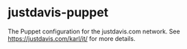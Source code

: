 justdavis-puppet
================

The Puppet configuration for the justdavis.com network. See https://justdavis.com/karl/it/ for more details.
